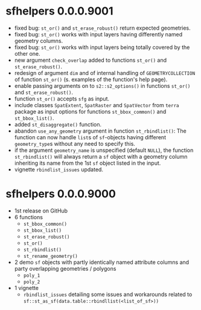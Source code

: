 # sfhelpers 0.0.0.9001
* fixed bug: `st_or()` and `st_erase_robust()` return expected geometries.
* fixed bug: `st_or()` works with input layers having differently named geometry columns.
* fixed bug: `st_or()` works with input layers being totally covered by the other one.
* new argument `check_overlap` added to functions `st_or()` and `st_erase_robust()`.
* redesign of argument `dim` and of internal handling of `GEOMETRYCOLLECTION` of
function `st_or()` (s. examples of the function's help page).
* enable passing arguments on to `s2::s2_options()` in functions `st_or()` and
`st_erase_robust()`.
* function `st_or()` accepts `sfg` as input.
* include classes `SpatExtent`, `SpatRaster` and `SpatVector` from `terra`
package as input options for functions `st_bbox_common()` and `st_bbox_list()`.
* added `st_disaggregate()` function.
* abandon `use_any_geometry` argument in function `st_rbindlist()`: The function
can now handle `list`s of `sf`-objects having different `geometry_type`s without
any need to specify this.
* if the argument `geometry_name` is unspecified (default `NULL`), the function
`st_rbindlist()` will always return a `sf` object with a geometry column
inheriting its name from the 1st `sf` object listed in the input.
* vignette `rbindlist_issues` updated.

# sfhelpers 0.0.0.9000
* 1st release on GitHub
* 6 functions
  - `st_bbox_common()`
  - `st_bbox_list()`
  - `st_erase_robust()`
  - `st_or()`
  - `st_rbindlist()`
  - `st_rename_geometry()`
* 2 demo `sf` objects with partly identically named attribute columns and party overlapping geometries / polygons
  - `poly_1`
  - `poly_2`
* 1 vignette
  - `rbindlist_issues` detailing some issues and workarounds related to `sf::st_as_sf(data.table::rbindllist(<list_of_sf>))`
